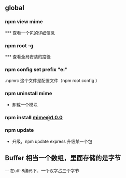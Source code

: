 
## global

### npm view mime 
*** 查看一个包的详细信息

### npm root -g 
*** 查看全局安装的路径

### npm config set prefix "e:"

.npmrc 这个文件是配置文件（npm root config ）

### npm uninstall mime 
- 卸载一个模块

### npm install mime@1.0.0

### npm update
- 升级，npm update express 升级某一个包


## Buffer 相当一个数组，里面存储的是字节
-- 在utf-8编码下，一个汉字占三个字节